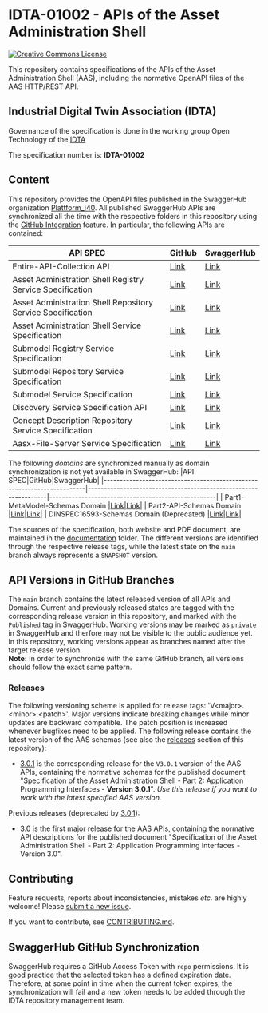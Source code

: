 # IDTA-01002 - APIs of the Asset Administration Shell

[![Creative Commons License](
https://licensebuttons.net/l/by/4.0/88x31.png
)](
https://creativecommons.org/licenses/by/4.0/
)

This repository contains specifications of the APIs of the Asset Administration Shell (AAS), including the normative OpenAPI files of the AAS HTTP/REST API.

## Industrial Digital Twin Association (IDTA)

Governance of the specification is done in the working group Open Technology of the [IDTA](https://industrialdigitaltwin.org/en/)

The specification number is: **IDTA-01002**

## Content
This repository provides the OpenAPI files published in the SwaggerHub organization [Plattform_i40](https://app.swaggerhub.com/search?owner=Plattform_i40).
All published SwaggerHub APIs are synchronized all the time with the respective folders in this repository using the [GitHub Integration](https://support.smartbear.com/swaggerhub/docs/integrations/github-sync.html) feature. In particular, the following APIs are contained:

|API SPEC|GitHub|SwaggerHub|
|-----------------------------------------------------------------------|-----------------------------------------------------------------|----------------------------------------------------|
|Entire-API-Collection API |[Link](./Entire-API-Collection/V3.0.yaml)|[Link](https://app.swaggerhub.com/apis/Plattform_i40/Entire-API-Collection)|https://app.swaggerhub.com/apis/Plattform_i40/Entire-API-Collection
|Asset Administration Shell Registry Service Specification|[Link](./AssetAdministrationShellRegistryServiceSpecification)|[Link](https://app.swaggerhub.com/apis/Plattform_i40/AssetAdministrationShellRegistryServiceSpecification)|https://app.swaggerhub.com/apis/Plattform_i40/RegistryServiceSpecification/V3.0_SSP-001
|Asset Administration Shell Repository Service Specification|[Link](./AssetAdministrationShellRepositoryServiceSpecification)|[Link](https://app.swaggerhub.com/apis/Plattform_i40/AssetAdministrationShellRepositoryServiceSpecification)|https://app.swaggerhub.com/apis/Plattform_i40/AssetAdministrationShellRepositoryServiceSpecification/V3.0_SSP-001
|Asset Administration Shell Service Specification|[Link](./AssetAdministrationShellServiceSpecification)|[Link](https://app.swaggerhub.com/apis/Plattform_i40/AssetAdministrationShellServiceSpecification)|https://app.swaggerhub.com/apis/Plattform_i40/AssetAdministrationShellServiceSpecification/V3.0_SSP-001
|Submodel Registry Service Specification |[Link](./SubmodelRegistryServiceSpecification)|[Link](https://app.swaggerhub.com/apis/Plattform_i40/SubmodelRegistryServiceSpecification)|https://app.swaggerhub.com/apis/Plattform_i40/SubmodelRegistryServiceSpecification/V3.0_SSP-001
|Submodel Repository Service Specification|[Link](./SubmodelRepositoryServiceSpecification)|[Link](https://app.swaggerhub.com/apis/Plattform_i40/SubmodelRepositoryServiceSpecification)|https://app.swaggerhub.com/apis/Plattform_i40/SubmodelRepositoryServiceSpecification/V3.0_SSP-001
|Submodel Service Specification|[Link](./SubmodelServiceSpecification)|[Link](https://app.swaggerhub.com/apis/Plattform_i40/SubmodelServiceSpecification)|https://app.swaggerhub.com/apis/Plattform_i40/SubmodelServiceSpecification/V3.0_SSP-001
|Discovery Service Specification API |[Link](./DiscoveryServiceSpecification)|[Link](https://app.swaggerhub.com/apis/Plattform_i40/DiscoveryServiceSpecification)|https://app.swaggerhub.com/apis/Plattform_i40/DiscoveryServiceSpecification/V3.0_SSP-001
|Concept Description Repository Service Specification|[Link](./ConceptDescriptionServiceSpecification)|[Link](https://app.swaggerhub.com/apis/Plattform_i40/ConceptDescriptionRepositoryServiceSpecification)|https://app.swaggerhub.com/apis/Plattform_i40/ConceptDescriptionRepositoryServiceSpecification/V3.0_SSP-001
|Aasx-File-Server Service Specification |[Link](./AasxFileServerServiceSpecification)|[Link](https://app.swaggerhub.com/apis/Plattform_i40/AasxFileServerServiceSpecification)

The following *domains* are synchronized manually as domain synchronization is not yet available in SwaggerHub:
|API SPEC|GitHub|SwaggerHub|
|------------------------------------------------------------------------|-----------------------------------------------------------------|----------------------------------------------------|
| Part1-MetaModel-Schemas Domain |[Link](./Part1-MetaModel-Schemas/openapi.yaml)|[Link](https://app.swaggerhub.com/domains/Plattform_i40/Part1-MetaModel-Schemas)|
| Part2-API-Schemas Domain |[Link](./Part2-API-Schemas/openapi.yaml)|[Link](https://app.swaggerhub.com/domains/Plattform_i40/Part2-API-Schemas)|
| DINSPEC16593-Schemas Domain (Deprecated) |[Link](./DINSPEC16593-Schemas/openapi.yaml)|[Link](https://app.swaggerhub.com/domains/Plattform_i40/DINSPEC16593-Schemas)|

The sources of the specification, both website and PDF document, are maintained in the [documentation](./documentation/) folder. The different versions are identified through the respective release tags, while the latest state on the `main` branch always represents a `SNAPSHOT` version.


## API Versions in GitHub Branches

The `main` branch contains the latest released version of all APIs and Domains. Current and previously released states are tagged with the corresponding release version in this repository, and marked with the `Published` tag in SwaggerHub.
Working versions may be marked as `private` in SwaggerHub and therfore may not be visible to the public audience yet. In this repository, working versions appear as branches named after the target release version.  
**Note:** In order to synchronize with the same GitHub branch, all versions should follow the exact same pattern.

### Releases

The following versioning scheme is applied for release tags: 'V\<major>.\<minor>.\<patch>'.
Major versions indicate breaking changes while minor updates are backward compatible.
The patch position is increased whenever bugfixes need to be applied.
The following release contains the latest version of the AAS schemas (see also the [releases](https://github.com/admin-shell-io/aas-specs-api/releases) section of this repository):
* [3.0.1](https://github.com/admin-shell-io/aas-specs/releases/tag/V3.0.1) is the corresponding release for the `V3.0.1` version of the AAS APIs, containing the normative schemas for the published document "Specification of the Asset Administration Shell - Part 2: Application Programming Interfaces - **Version 3.0.1**". *Use this release if you want to work with the latest specified AAS version.*

Previous releases (deprecated by [3.0.1](https://github.com/admin-shell-io/aas-specs/releases/tag/V3.0.1)):
* [3.0](https://github.com/admin-shell-io/aas-specs/releases/tag/V3.0) is the first major release for the AAS APIs, containing the normative API descriptions for the published document "Specification of the Asset Administration Shell - Part 2: Application Programming Interfaces - Version 3.0".


## Contributing

Feature requests, reports about inconsistencies, mistakes *etc.* are highly
welcome! Please [submit a new issue](
https://github.com/admin-shell-io/aas-specs-api/issues/new/choose
).

If you want to contribute, see [CONTRIBUTING.md](CONTRIBUTING.md).



## SwaggerHub GitHub Synchronization

SwaggerHub requires a GitHub Access Token with `repo` permissions. It is good practice that the selected token has a defined expiration date. Therefore, at some point in time when the current token expires, the synchronization will fail and a new token needs to be added through the IDTA repository management team.
